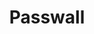 ---
title: "Passwall"
permalink: /spells/passwall/
tags:
  - Spell
  - 5th Level
  - Transmutation
available_for:
  - Wizard
level: "5th Level"
school: "Transmutation"
range: "30 ft"
comp:
  - V
  - S
  - M
material: "a pinch of sesame seeds."
duration: "1 Hour"
description: |
  A passage appears at a point of your choice that you can see on a wooden, plaster, or stone surface (such as a wall, a ceiling, or a floor) within range, and lasts for the duration. You choose the opening's dimensions: up to 5 feet wide, 8 feet tall, and 20 feet deep. The passage creates no instability in a structure surrounding it.

  When the opening disappears, any creatures or objects still in the passage created by the spell are safely ejected to an unoccupied space nearest to the surface on which you cast the spell.
excerpt: "A passage appears at a point of your choice that you can see on a wooden, plaster, or stone surface (such as a wall, a ceiling, or a floor) within range, and lasts for the duration."
source: "Basic Rules"
---